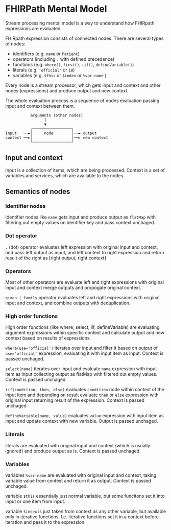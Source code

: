 # FHIRPath Mental Model

Stream processing mental model is a way to understand how FHIRpath expressions are evaluated.

FHIRpath expression consists of connected  nodes.
There are several types of nodes:

* identifiers (e.g. `name` or `Patient`)
* operators (including `.` with defined precedence)
* functions (e.g. `where()`, `first()`, `iif()`, `defineVariable()`)
* literals (e.g. `'official'` or `18`)
* variables (e.g. `$this` or `$index` or `%var-name` )

Every node is a stream processor, which gets input and context and other nodes (expressions) 
and produce output and new context.

The whole evaluation process is a sequence of nodes evaluation passing input and context between them.

```
           arguments (other nodes)
                 │
                 ▼
           ┌─────────────────┐
input   ──►│     node        │──► output
context ──►│                 │──► new context
           └─────────────────┘
```

## Input and context

Input is a collection of items, which are being processed.
Context is a set of variables and services, which are available to the nodes.

## Semantics of nodes

### Identifier nodes

Identifier nodes like `name` gets input and produce output as `flatMap` with filtering out empty values on identifier key and pass context unchaged.

### Dot operator

`.` (dot) operator evaluates left expression with original input and context,
and pass left output as input, and left context to right expression and return 
result of the right as [right output, right context]

### Operators

Most of other operators are evaluate left and right expressions with original input and context
merge outputs and propogate original context.

`given | family` operator evaluates left and right expressions with original input and context,
and combine outputs with deduplication.

### High order functions

High order functions (like where, select, iif, defineVariable) are evaluating argument expressions
within specific context and calculate output and new context based on results of expressions.

`where(use='official')` iterates over input and filter it based on output of `use='official'` expression, evaluating it with input item as input. Context is passed unchaged.

`select(name)` iterates over input and evaluate `name` expression with input item as input collecting output as flatMap with filtered out empty values. Context is passed unchaged.

`iif(condition, then, else)` evaluates `condition` node within context of the input item and depending on result 
evaluate `then` or `else` expression with original input returning result of the expression. Context is passed unchaged.

`defineVariable(name, value)` evaluates `value` expression with input item as input and update context with new variable. Output
is passed unchaged.

### Literals

literals are evaluated with original input and context (which is usually ignored) and produce output as is. Context is passed unchaged.

### Variables

variables `%var-name` are evaluated with original input and context, taking variable value from context and return it as output. Context is passed unchaged.

variable `$this` essentially just normal variable, but some funcitons set it into input or one item from input.

variable `$index` is just taken from context as any other variable, but available only in iterative functions. I.e. iterative functions 
set it in a context before iteration and pass it to the expression.